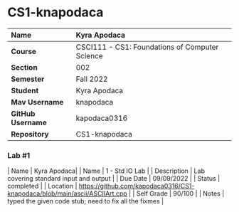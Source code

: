 # CS1-knapodaca
| Name | Kyra Apodaca |
|:---|:---|
| **Course** | CSCI111 - CS1: Foundations of Computer Science |
| **Section** | 002 |
| **Semester** | Fall 2022 |
| **Student** | Kyra Apodaca |
| **Mav Username**            | knapodaca |
| **GitHub Username**         | kapodaca0316 |
| **Repository**          | CS1-knapodaca |

### Lab #1

| Name | Kyra Apodaca|
| Name | 1 - Std IO Lab |
| Description | Lab covering standard input and output |
| Due Date | 09/09/2022 |
| Status | completed |
| Location | https://github.com/kapodaca0316/CS1-knapodaca/blob/main/ascii/ASCIIArt.cpp |
| Self Grade | 90/100 |
| Notes | typed the given code stub; need to fix all the fixmes |